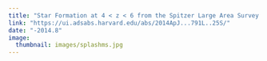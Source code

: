 ```yaml
---
title: "Star Formation at 4 < z < 6 from the Spitzer Large Area Survey with Hyper-Suprime-Cam (SPLASH)"
link: "https://ui.adsabs.harvard.edu/abs/2014ApJ...791L..25S/"
date: "-2014.8"
image: 
  thumbnail: images/splashms.jpg
---
```


